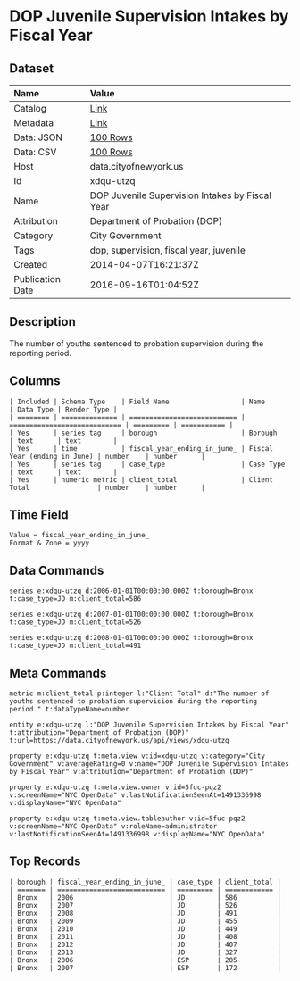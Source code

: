 # DOP Juvenile Supervision Intakes by Fiscal Year

## Dataset

| Name | Value |
| :--- | :---- |
| Catalog | [Link](https://catalog.data.gov/dataset/dop-juvenile-supervision-intakes-by-fiscal-year-41df5) |
| Metadata | [Link](https://data.cityofnewyork.us/api/views/xdqu-utzq) |
| Data: JSON | [100 Rows](https://data.cityofnewyork.us/api/views/xdqu-utzq/rows.json?max_rows=100) |
| Data: CSV | [100 Rows](https://data.cityofnewyork.us/api/views/xdqu-utzq/rows.csv?max_rows=100) |
| Host | data.cityofnewyork.us |
| Id | xdqu-utzq |
| Name | DOP Juvenile Supervision Intakes by Fiscal Year |
| Attribution | Department of Probation (DOP) |
| Category | City Government |
| Tags | dop, supervision, fiscal year, juvenile |
| Created | 2014-04-07T16:21:37Z |
| Publication Date | 2016-09-16T01:04:52Z |

## Description

The number of youths sentenced to probation supervision during the reporting period.

## Columns

```ls
| Included | Schema Type    | Field Name                  | Name                         | Data Type | Render Type |
| ======== | ============== | =========================== | ============================ | ========= | =========== |
| Yes      | series tag     | borough                     | Borough                      | text      | text        |
| Yes      | time           | fiscal_year_ending_in_june_ | Fiscal Year (ending in June) | number    | number      |
| Yes      | series tag     | case_type                   | Case Type                    | text      | text        |
| Yes      | numeric metric | client_total                | Client Total                 | number    | number      |
```

## Time Field

```ls
Value = fiscal_year_ending_in_june_
Format & Zone = yyyy
```

## Data Commands

```ls
series e:xdqu-utzq d:2006-01-01T00:00:00.000Z t:borough=Bronx t:case_type=JD m:client_total=586

series e:xdqu-utzq d:2007-01-01T00:00:00.000Z t:borough=Bronx t:case_type=JD m:client_total=526

series e:xdqu-utzq d:2008-01-01T00:00:00.000Z t:borough=Bronx t:case_type=JD m:client_total=491
```

## Meta Commands

```ls
metric m:client_total p:integer l:"Client Total" d:"The number of youths sentenced to probation supervision during the reporting period." t:dataTypeName=number

entity e:xdqu-utzq l:"DOP Juvenile Supervision Intakes by Fiscal Year" t:attribution="Department of Probation (DOP)" t:url=https://data.cityofnewyork.us/api/views/xdqu-utzq

property e:xdqu-utzq t:meta.view v:id=xdqu-utzq v:category="City Government" v:averageRating=0 v:name="DOP Juvenile Supervision Intakes by Fiscal Year" v:attribution="Department of Probation (DOP)"

property e:xdqu-utzq t:meta.view.owner v:id=5fuc-pqz2 v:screenName="NYC OpenData" v:lastNotificationSeenAt=1491336998 v:displayName="NYC OpenData"

property e:xdqu-utzq t:meta.view.tableauthor v:id=5fuc-pqz2 v:screenName="NYC OpenData" v:roleName=administrator v:lastNotificationSeenAt=1491336998 v:displayName="NYC OpenData"
```

## Top Records

```ls
| borough | fiscal_year_ending_in_june_ | case_type | client_total | 
| ======= | =========================== | ========= | ============ | 
| Bronx   | 2006                        | JD        | 586          | 
| Bronx   | 2007                        | JD        | 526          | 
| Bronx   | 2008                        | JD        | 491          | 
| Bronx   | 2009                        | JD        | 455          | 
| Bronx   | 2010                        | JD        | 449          | 
| Bronx   | 2011                        | JD        | 408          | 
| Bronx   | 2012                        | JD        | 407          | 
| Bronx   | 2013                        | JD        | 327          | 
| Bronx   | 2006                        | ESP       | 205          | 
| Bronx   | 2007                        | ESP       | 172          | 
```
